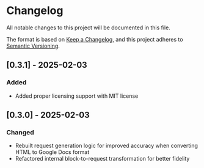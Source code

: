 # Changelog

All notable changes to this project will be documented in this file.

The format is based on [Keep a Changelog](https://keepachangelog.com/en/1.0.0/),
and this project adheres to [Semantic Versioning](https://semver.org/spec/v2.0.0.html).

## [0.3.1] - 2025-02-03

### Added
- Added proper licensing support with MIT license

## [0.3.0] - 2025-02-03

### Changed
- Rebuilt request generation logic for improved accuracy when converting HTML to Google Docs format
- Refactored internal block-to-request transformation for better fidelity